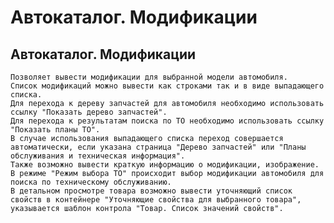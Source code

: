 ﻿---
description: 2.4.7
---
# Автокаталог. Модификации
## Автокаталог. Модификации
	Позволяет вывести модификации для выбранной модели автомобиля. 
	Список модификаций можно вывести как строками так и в виде выпадающего списка.
	Для перехода к дереву запчастей для автомобиля необходимо использовать ссылку "Показать дерево запчастей".
	Для перехода к результатам поиска по ТО необходимо использовать ссылку "Показать планы ТО".
	В случае использования выпадающего списка переход совершается автоматически, если указана страница "Дерево запчастей" или "Планы обслуживания и техническая информация".
	Также возможно вывести краткую информацию о модификации, изображение.
	В режиме "Режим выбора ТО" происходит выбор модификации автомобиля для поиска по техническому обслуживанию.
	В детальном просмотре товара возможно вывести уточняющий список свойств в контейнере "Уточняющие свойства для выбранного товара", указывается шаблон контрола "Товар. Список значений свойств".
